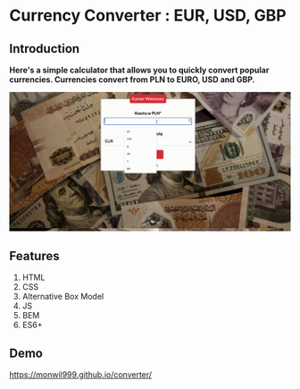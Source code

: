 # Currency Converter : EUR, USD, GBP

## Introduction

**Here's a simple calculator that allows you to quickly convert popular currencies.
Currencies convert from PLN to EURO, USD and GBP.**

![Currency Converter](https://github.com/monwil999/converter/blob/main/images/KANTOR-_1_.gif)

## Features

1. HTML
1. CSS
1. Alternative Box Model
1. JS
1. BEM
1. ES6+

## Demo

https://monwil999.github.io/converter/
